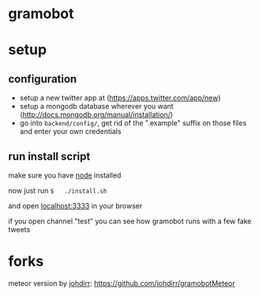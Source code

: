gramobot
========

# setup

## configuration

- setup a new twitter app at (https://apps.twitter.com/app/new)
- setup a mongodb database wherever you want (http://docs.mongodb.org/manual/installation/)
- go into `backend/config/`, get rid of the ".example" suffix on those files and enter your own credentials
    
## run install script
    
make sure you have [node](http://nodejs.org/) installed
    
now just run
`$   ./install.sh`

and open [localhost:3333](http://localhost:3333/) in your browser

if you open channel "test" you can see how gramobot runs with a few fake tweets

# forks

meteor version by [johdirr](https://github.com/johdirr): https://github.com/johdirr/gramobotMeteor